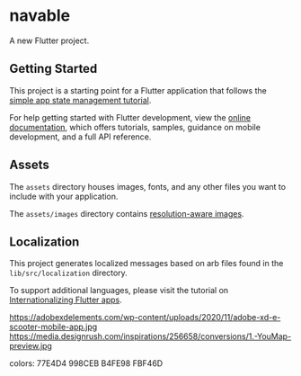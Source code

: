 # navable

A new Flutter project.

## Getting Started

This project is a starting point for a Flutter application that follows the
[simple app state management
tutorial](https://flutter.dev/to/state-management-sample).

For help getting started with Flutter development, view the
[online documentation](https://docs.flutter.dev), which offers tutorials,
samples, guidance on mobile development, and a full API reference.

## Assets

The `assets` directory houses images, fonts, and any other files you want to
include with your application.

The `assets/images` directory contains [resolution-aware
images](https://flutter.dev/to/resolution-aware-images).

## Localization

This project generates localized messages based on arb files found in
the `lib/src/localization` directory.

To support additional languages, please visit the tutorial on
[Internationalizing Flutter apps](https://flutter.dev/to/internationalization).

https://adobexdelements.com/wp-content/uploads/2020/11/adobe-xd-e-scooter-mobile-app.jpg
https://media.designrush.com/inspirations/256658/conversions/1.-YouMap-preview.jpg

colors:
77E4D4
998CEB
B4FE98
FBF46D